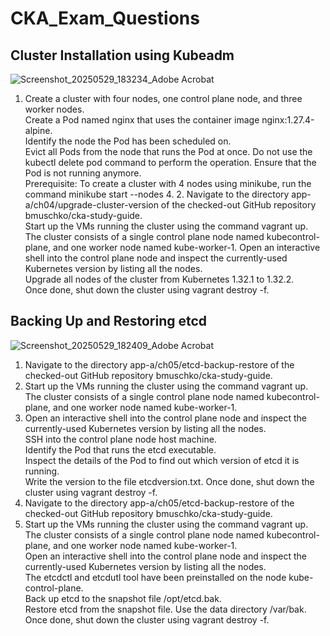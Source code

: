 # CKA_Exam_Questions
## Cluster	Installation using Kubeadm
![Screenshot_20250529_183234_Adobe Acrobat](https://github.com/user-attachments/assets/070d6899-99f3-4e7b-9d12-13835b4f7759)

1.	Create	a	cluster	with	four	nodes,	one	control	plane	node,	and	three worker	nodes.  
Create	a	Pod	named	nginx	that	uses	the	container	image nginx:1.27.4-alpine.  
Identify	the	node	the	Pod	has	been	scheduled	on.  
Evict	all	Pods	from	the	node	that	runs	the	Pod	at	once.	Do	not	use	the kubectl	delete	pod	command	to	perform	the	operation.	Ensure that	the	Pod	is	not	running	anymore.  
Prerequisite:	To	create	a	cluster	with	4	nodes	using	minikube,	run	the command	minikube	start	--nodes	4. 2.	Navigate	to	the	directory	app-a/ch04/upgrade-cluster-version	of	the checked-out	GitHub	repository	bmuschko/cka-study-guide.  
Start	up	the	VMs	running	the	cluster	using	the	command	vagrant up.	The	cluster	consists	of	a	single	control	plane	node	named	kubecontrol-plane,	and	one	worker	node	named	kube-worker-1. Open	an	interactive	shell	into	the	control	plane	node	and	inspect	the currently-used	Kubernetes	version	by	listing	all	the	nodes.  
Upgrade	all	nodes	of	the	cluster	from	Kubernetes	1.32.1	to	1.32.2.  
Once	done,	shut	down	the	cluster	using	vagrant	destroy	-f.

## Backing	Up	and Restoring	etcd
![Screenshot_20250529_182409_Adobe Acrobat](https://github.com/user-attachments/assets/0f0d0339-660f-48fa-95f1-93c1add91e01)  

1.	Navigate	to	the	directory	app-a/ch05/etcd-backup-restore	of	the checked-out	GitHub	repository	bmuschko/cka-study-guide.  
2.	Start	up	the VMs	running	the	cluster	using	the	command	vagrant	up.	The cluster	consists	of	a	single	control	plane	node	named	kubecontrol-plane,	and	one	worker	node	named	kube-worker-1.  
3.	Open	an	interactive	shell	into	the	control	plane	node	and	inspect	the currently-used	Kubernetes	version	by	listing	all	the	nodes.  
SSH	into	the	control	plane	node	host	machine.  
Identify	the	Pod	that runs	the	etcd	executable.  
Inspect	the	details	of	the	Pod	to	find	out	which version	of	etcd	it	is	running.  
Write	the	version	to	the	file	etcdversion.txt. Once	done,	shut	down	the	cluster	using	vagrant	destroy	-f.  
5.	Navigate	to	the	directory	app-a/ch05/etcd-backup-restore	of	the checked-out	GitHub	repository	bmuschko/cka-study-guide.  
6.	Start	up	the VMs	running	the	cluster	using	the	command	vagrant	up. The cluster	consists	of	a	single	control	plane	node	named	kubecontrol-plane,	and	one	worker	node	named	kube-worker-1.  
Open	an	interactive	shell	into	the	control	plane	node	and	inspect	the currently-used	Kubernetes	version	by	listing	all	the	nodes.  
The	etcdctl	and	etcdutl	tool	have	been	preinstalled	on	the	node kube-control-plane.  
Back	up	etcd	to	the	snapshot	file /opt/etcd.bak.  
Restore	etcd	from	the	snapshot	file.	Use	the	data directory	/var/bak.  
Once	done,	shut	down	the	cluster	using	vagrant	destroy	-f.
